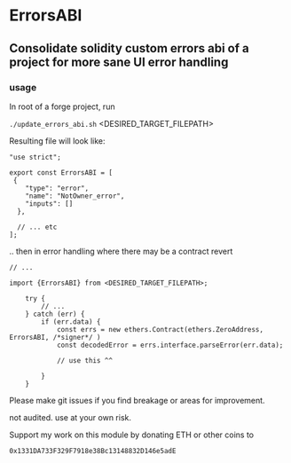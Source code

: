 # ErrorsABI

## Consolidate solidity custom errors abi of a project for more sane UI error handling

### usage

In root of a forge project, run

`./update_errors_abi.sh` <DESIRED_TARGET_FILEPATH>

Resulting file will look like:

```
"use strict";

export const ErrorsABI = [
 { 
    "type": "error",
    "name": "NotOwner_error",
    "inputs": []
  },

  // ... etc
];
```

.. then in error handling where there may be a contract revert

```
// ...

import {ErrorsABI} from <DESIRED_TARGET_FILEPATH>;

    try {
        // ...
    } catch (err) {
        if (err.data) {
            const errs = new ethers.Contract(ethers.ZeroAddress, ErrorsABI, /*signer*/ ) 
            const decodedError = errs.interface.parseError(err.data);

            // use this ^^

        }
    }
```


Please make git issues if you find breakage or areas for improvement.


not audited. use at your own risk.

Support my work on this module by donating ETH or other coins to

`0x1331DA733F329F7918e38Bc13148832D146e5adE`
